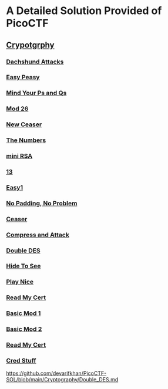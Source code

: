 # A Detailed Solution Provided of PicoCTF

## [Crypotgrphy](#crytography)

### <a href="https://github.com/devarifkhan/PicoCTF-SOL/blob/main/Cryptography/Dachshund%20Attacks.md">Dachshund Attacks</a>
### <a href="https://github.com/devarifkhan/PicoCTF-SOL/blob/main/Cryptography/Easy%20Peasy.md">Easy Peasy</a>
### <a href="https://github.com/devarifkhan/PicoCTF-SOL/blob/main/Cryptography/Mind%20Your%20Ps%20and%20Qs.md">Mind Your Ps and Qs</a>
### <a href="https://github.com/devarifkhan/PicoCTF-SOL/blob/main/Cryptography/Mod26.md">Mod 26</a>
### <a href="https://github.com/devarifkhan/PicoCTF-SOL/blob/main/Cryptography/New%20ceaser.md">New Ceaser</a>
### <a href="https://github.com/devarifkhan/PicoCTF-SOL/blob/main/Cryptography/The%20Numbers.md">The Numbers</a>
### <a href="https://github.com/devarifkhan/PicoCTF-SOL/blob/main/Cryptography/mini%20RSA.md">mini RSA</a>
### <a href="https://github.com/devarifkhan/PicoCTF-SOL/blob/main/Cryptography/13.md">13</a>
### <a href="https://github.com/devarifkhan/PicoCTF-SOL/blob/main/Cryptography/Easy1.md">Easy1</a>
### <a href="https://github.com/devarifkhan/PicoCTF-SOL/blob/main/Cryptography/No%20Padding%2C%20No%20Padding.md">No Padding, No Problem</a>
### <a href="https://github.com/devarifkhan/PicoCTF-SOL/blob/main/Cryptography/ceaser.md">Ceaser</a>
### <a href="https://github.com/devarifkhan/PicoCTF-SOL/blob/main/Cryptography/Compress%20and%20Attack.md">Compress and Attack</a>
### <a href="https://github.com/devarifkhan/PicoCTF-SOL/blob/main/Cryptography/Double_DES.md">Double DES</a>
### <a href="https://github.com/devarifkhan/PicoCTF-SOL/blob/main/Cryptography/HideToSee.md">Hide To See</a>
### <a href="https://github.com/devarifkhan/PicoCTF-SOL/blob/main/Cryptography/Play%20Nice.md">Play Nice</a>
### <a href="https://github.com/devarifkhan/PicoCTF-SOL/blob/main/Cryptography/ReadMyCert.md">Read My Cert</a>
### <a href="https://github.com/devarifkhan/PicoCTF-SOL/blob/main/Cryptography/basic-mod1.md">Basic Mod 1</a>
### <a href="https://github.com/devarifkhan/PicoCTF-SOL/blob/main/Cryptography/basic-mod2.md">Basic Mod 2</a>
### <a href="https://github.com/devarifkhan/PicoCTF-SOL/blob/main/Cryptography/ReadMyCert.md">Read My Cert</a>
### <a href="https://github.com/devarifkhan/PicoCTF-SOL/blob/main/Cryptography/credstuff.md">Cred Stuff</a>





https://github.com/devarifkhan/PicoCTF-SOL/blob/main/Cryptography/Double_DES.md
